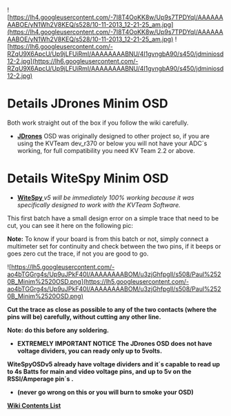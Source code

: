 ![https://lh4.googleusercontent.com/-7I8T4OoKK8w/Up9s7TPDYqI/AAAAAAAABOE/yN1Wh2V8KEQ/s528/10-11-2013_12-21-25_am.jpg](https://lh4.googleusercontent.com/-7I8T4OoKK8w/Up9s7TPDYqI/AAAAAAAABOE/yN1Wh2V8KEQ/s528/10-11-2013_12-21-25_am.jpg)
![https://lh6.googleusercontent.com/-RZqU9X6ApcU/Up9jLFUiRmI/AAAAAAAABNU/4I1gvngbA90/s450/jdminiosd12-2.jpg](https://lh6.googleusercontent.com/-RZqU9X6ApcU/Up9jLFUiRmI/AAAAAAAABNU/4I1gvngbA90/s450/jdminiosd12-2.jpg)

# Details JDrones Minim OSD #

Both work straight out of the box if you follow the wiki carefully.

  * **[JDrones](http://www.jdrones.com/)** OSD was originally designed to other project so, if you are using the KVTeam dev\_r370 or below you will not have your ADC´s working, for full compatibility you need KV Team 2.2 or above.


# Details WiteSpy Minim OSD #

  * **[WiteSpy ](http://www.readytoflyquads.com/)** _v5 will be immediately 100% working because it was specifically designed to work with the KVTeam Software._

This first batch have a small design error on a simple trace that need to be cut, you can see it here on the following pic:

**Note:** To know if your board is from this batch or not, simply connect a multimeter set for continuity and check between the two pins, if it beeps or goes zero cut the trace, if not you are good to go.

![https://lh5.googleusercontent.com/-ao4bTGGrg4s/Up9uJPkF40I/AAAAAAAABOM/u3zjGhfpglI/s508/Paul%2520B_Minim%2520OSD.png](https://lh5.googleusercontent.com/-ao4bTGGrg4s/Up9uJPkF40I/AAAAAAAABOM/u3zjGhfpglI/s508/Paul%2520B_Minim%2520OSD.png)

**Cut the trace as close as possible to any of the two contacts (where the pins will be) carefully, without cutting any other line.**

**Note: do this before any soldering.**

  * **EXTREMELY IMPORTANT NOTICE**
**The JDrones OSD does not have voltage dividers, you can ready only up to 5volts.**

**WiteSpyOSDv5 already have voltage dividers and it´s capable to read up to 4s Batts for main and video voltage pins, and up to 5v on the RSSI/Amperage pin´s .**
  * **(never go wrong on this or you will burn to smoke your OSD)**

**[Wiki Contents List](http://code.google.com/p/rush-osd-development/w/list)**